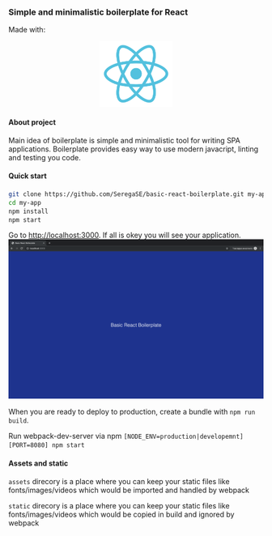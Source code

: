 ### Simple and minimalistic boilerplate for React
Made with:
<p align="center">
  <a href="https://github.com/facebook/react">
    <img alt="react logo" src="https://github.com/SeregaSE/basic-react-boilerplate/blob/master/docs/react.svg" width="144">
  </a>
</p>

#### About project
Main idea of boilerplate is simple and minimalistic tool for writing SPA applications. Boilerplate provides easy way to use modern javacript, linting and testing you code.

#### Quick start

```sh
git clone https://github.com/SeregaSE/basic-react-boilerplate.git my-app
cd my-app
npm install
npm start
```

Go to [http://localhost:3000](http://localhost:3000). If all is okey you will see your application.
![alt text](https://github.com/SeregaSE/basic-react-boilerplate/blob/master/docs/preview.png "Example app screenshot")

When you are ready to deploy to production, create a bundle with `npm run build`.

Run webpack-dev-server via npm
`[NODE_ENV=production|developemnt] [PORT=8080] npm start`

#### Assets and static

`assets` direcory is a place where you can keep your static files like fonts/images/videos which would be imported and handled by webpack

`static` direcory is a place where you can keep your static files like fonts/images/videos which would be copied in build and ignored by webpack
